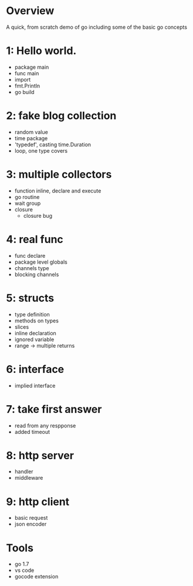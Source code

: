 # Overview

A quick, from scratch demo of go including some of the basic go concepts

# 1: Hello world.
- package main
- func main
- import
- fmt.Println
- go build

# 2: fake blog collection
- random value
- time package
- 'typedef', casting time.Duration
- loop, one type covers

# 3: multiple collectors
- function inline, declare and execute
- go routine
- wait group
- closure
  - closure bug

# 4: real func
- func declare
- package level globals
- channels type
- blocking channels

# 5: structs
- type definition
- methods on types
- slices
- inline declaration
- ignored variable
- range -> multiple returns

# 6: interface
- implied interface

# 7: take first answer
- read from any respponse
- added timeout

# 8: http server
- handler
- middleware

# 9: http client
- basic request
- json encoder

# Tools
- go 1.7
- vs code
- gocode extension